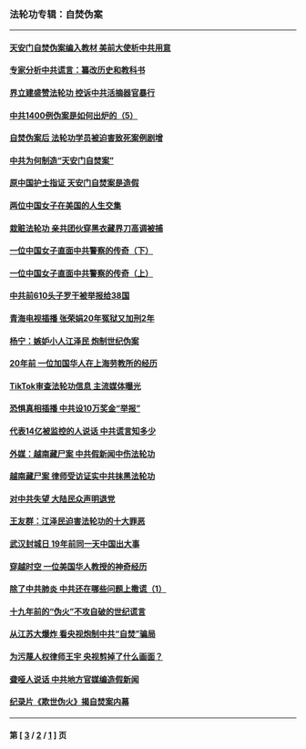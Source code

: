 ### 法轮功专辑：自焚伪案
---
#### [天安门自焚伪案编入教材 美前大使析中共用意](../../pages/nf5562/n13791932.md?11240430) 
#### [专家分析中共谎言：纂改历史和教科书](../../pages/nf5562/n13781542.md?11240430) 
#### [界立建盛赞法轮功 控诉中共活摘器官暴行](../../pages/nf5562/n13781971.md?11240430) 
#### [中共1400例伪案是如何出炉的（5）](../../pages/nf5562/n13226831.md?11240430) 
#### [自焚伪案后 法轮功学员被迫害致死案例剧增](../../pages/nf5562/n13190600.md?11240430) 
#### [中共为何制造“天安门自焚案”](../../pages/nf5562/n13183270.md?11240430) 
#### [原中国护士指证 天安门自焚案是造假](../../pages/nf5562/n13172289.md?11240430) 
#### [两位中国女子在美国的人生交集](../../pages/nf5562/n13156138.md?11240430) 
#### [栽赃法轮功 亲共团伙穿黑衣藏界刀高调被捕](../../pages/nf5562/n13073780.md?11240430) 
#### [一位中国女子直面中共警察的传奇（下）](../../pages/nf5562/n12989706.md?11240430) 
#### [一位中国女子直面中共警察的传奇（上）](../../pages/nf5562/n12985072.md?11240430) 
#### [中共前610头子罗干被举报给38国](../../pages/nf5562/n12975419.md?11240430) 
#### [青海电视插播 张荣娟20年冤狱又加刑2年](../../pages/nf5562/n12738166.md?11240430) 
#### [杨宁：嫉妒小人江泽民 炮制世纪伪案](../../pages/nf5562/n12724108.md?11240430) 
#### [20年前 一位加国华人在上海劳教所的经历](../../pages/nf5562/n12707932.md?11240430) 
#### [TikTok审查法轮功信息 主流媒体曝光](../../pages/nf5562/n12362336.md?11240430) 
#### [恐惧真相插播 中共设10万奖金“举报”](../../pages/nf5562/n12306396.md?11240430) 
#### [代表14亿被监控的人说话 中共谎言知多少](../../pages/nf5562/n12297484.md?11240430) 
#### [外媒：越南藏尸案 中共假新闻中伤法轮功](../../pages/nf5562/n12264411.md?11240430) 
#### [越南藏尸案 律师受访证实中共抹黑法轮功](../../pages/nf5562/n12261878.md?11240430) 
#### [对中共失望 大陆民众声明退党](../../pages/nf5562/n12187315.md?11240430) 
#### [王友群：江泽民迫害法轮功的十大罪恶](../../pages/nf5562/n12169074.md?11240430) 
#### [武汉封城日 19年前同一天中国出大事](../../pages/nf5562/n12150901.md?11240430) 
#### [穿越时空  一位美国华人教授的神奇经历](../../pages/nf5562/n12097460.md?11240430) 
#### [除了中共肺炎 中共还在哪些问题上撒谎（1）](../../pages/nf5562/n11955770.md?11240430) 
#### [十九年前的“伪火”不攻自破的世纪谎言](../../pages/nf5562/n11813238.md?11240430) 
#### [从江苏大爆炸 看央视炮制中共“自焚”骗局](../../pages/nf5562/n11140275.md?11240430) 
#### [为污蔑人权律师王宇 央视剪掉了什么画面？](../../pages/nf5562/n11130142.md?11240430) 
#### [聋哑人说话 中共地方官媒编造假新闻](../../pages/nf5562/n11006067.md?11240430) 
#### [纪录片《欺世伪火》揭自焚案内幕](../../pages/nf5562/n11002664.md?11240430) 

---
#### 第 [ [3](./3.md?11240430) / [2](./2.md?11240430) / [1](./1.md?11240430) ] 页
